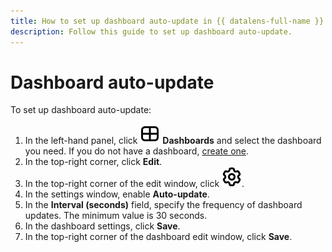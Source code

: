 ```yaml
---
title: How to set up dashboard auto-update in {{ datalens-full-name }}
description: Follow this guide to set up dashboard auto-update.
---
```


# Dashboard auto-update

To set up dashboard auto-update:


1. In the left-hand panel, click ![image](../../../_assets/console-icons/layout-cells-large.svg) **Dashboards** and select the dashboard you need. If you do not have a dashboard, [create one](create.md).
1. In the top-right corner, click **Edit**.
1. In the top-right corner of the edit window, click ![image](../../../_assets/console-icons/gear.svg).
1. In the settings window, enable **Auto-update**.
1. In the **Interval (seconds)** field, specify the frequency of dashboard updates. The minimum value is 30 seconds.
1. In the dashboard settings, click **Save**.
1. In the top-right corner of the dashboard edit window, click **Save**.